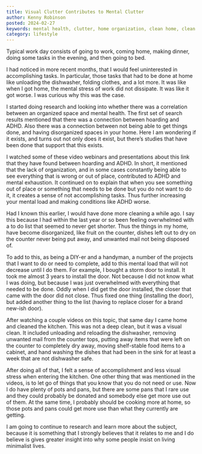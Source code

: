 ```yaml
---
title: Visual Clutter Contributes to Mental Clutter
author: Kenny Robinson
posted: 2024-02-27
keywords: mental health, clutter, home organization, clean home, clean kitchen, mental overload
category: lifestyle
---
```


Typical work day consists of going to work, coming home, making dinner, doing some tasks 
in the evening, and then going to bed. 

I had noticed in more recent months, that I would feel uninterested in accomplishing tasks. 
In particular, those tasks that had to be done at home like unloading the dishwasher, folding clothes, 
and a lot more. It was like when I got home, the mental stress of work did not dissipate. It was 
like it got worse.  I was curious why this was the case. 

I started doing research and looking into whether there was a correlation between an 
organized space and mental health. The first set of search results mentioned that there was a 
connection between hoarding and ADHD. Also there was a connection between not being able 
to get things done, and having disorganized spaces in your home. Here I am wondering if it 
exists, and turns out not only does it exist, but there’s studies that have been done that support
that this exists. 

I watched some of these video webinars and presentations about this link that they have found 
between hoarding and ADHD. In short, it mentioned that the lack of organization, and in some 
cases constantly being able to see everything that is wrong or out of place, contributed to 
ADHD and mental exhaustion.  It continued on to explain that when you see something out of 
place or something that needs to be done but you do not want to do it, it creates a sense 
of not accomplishing tasks.  Thus further increasing your mental load and making conditions 
like ADHD worse. 

Had I known this earlier, I would have done more cleaning a while ago. I say this because I had 
within the last year or so been feeling overwhelmed with a to do list that seemed to never get 
shorter. Thus the things in my home, have become disorganized, like fruit on the counter, 
dishes left out to dry on the counter never being put away, and unwanted mail not being 
disposed of. 

To add to this, as being a DIY-er and a handyman, a number of the projects that I want to do 
or need to complete, add to this mental load that will not decrease until I do them. For example, 
I bought a storm door to install. It took me almost 3 years to install the door. Not because I 
did not know what I was doing, but because I was just overwhelmed with everything that 
needed to be done. Oddly when I did get the door installed, the closer that came with the door 
did not close. Thus fixed one thing (installing the door), but added another thing to the list 
(having to replace closer for a brand new-ish door). 

After watching a couple videos on this topic, that same day I came home and cleaned the 
kitchen. This was not a deep clean, but it was a visual clean. It included unloading and 
reloading the dishwasher, removing unwanted mail from the counter tops, putting away items
that were left on the counter to completely dry away, moving shelf-stable food items to a 
cabinet, and hand washing the dishes that had been in the sink for at least a week that are 
not dishwasher safe. 

After doing all of that, I felt a sense of accomplishment and less visual stress when entering 
the kitchen. One other thing that was mentioned in the videos, is to let go of things that you 
know that you do not need or use. Now I do have plenty of pots and pans, but there are some 
pans that I rare use and they could probably be donated and somebody else get more 
use out of them. At the same time, I probably should be cooking more at home, so those pots and 
pans could get more use than what they currently are getting. 

I am going to continue to research and learn more about the subject, because it is something that 
I strongly believes that it relates to me and I do believe is gives greater insight into why some 
people insist on living minimalist lives. 
